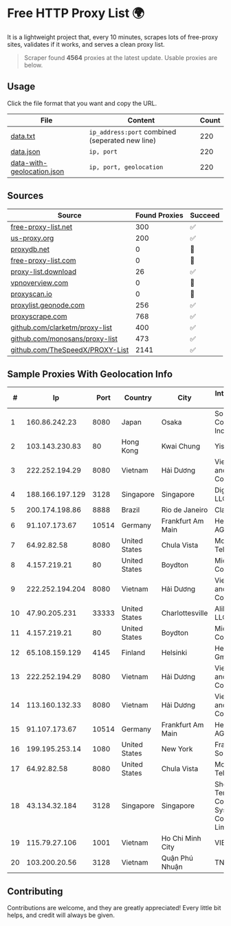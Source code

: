 
# Free HTTP Proxy List 🌍

It is a lightweight project that, every 10 minutes, scrapes lots of free-proxy sites, validates if it works, and serves a clean proxy list.


> Scraper found **4564** proxies at the latest update. Usable proxies are below.

## Usage

Click the file format that you want and copy the URL.


|File|Content|Count|
|----|-------|-----|
|[data.txt](https://raw.githubusercontent.com/themiralay/Proxy-List-World/master/data.txt)|`ip_address:port` combined (seperated new line)|220|
|[data.json](https://raw.githubusercontent.com/themiralay/Proxy-List-World/master/data.json)|`ip, port`|220|
|[data-with-geolocation.json](https://raw.githubusercontent.com/themiralay/Proxy-List-World/master/data-with-geolocation.json)|`ip, port, geolocation`|220|

## Sources

|Source|Found Proxies|Succeed|
|------|-------------|-------|
|[free-proxy-list.net](https://free-proxy-list.net)|300|✅|
|[us-proxy.org](https://www.us-proxy.org)|200|✅|
|[proxydb.net](http://proxydb.net)|0|🚫|
|[free-proxy-list.com](https://free-proxy-list.com/?page=&port=&type%5B%5D=http&type%5B%5D=https&up_time=0&search=Search)|0|🚫|
|[proxy-list.download](https://www.proxy-list.download/HTTP)|26|✅|
|[vpnoverview.com](https://vpnoverview.com/privacy/anonymous-browsing/free-proxy-servers)|0|🚫|
|[proxyscan.io](https://www.proxyscan.io)|0|🚫|
|[proxylist.geonode.com](https://proxylist.geonode.com/api/proxy-list?limit=300&page=1&sort_by=lastChecked&sort_type=desc&protocols=http,https)|256|✅|
|[proxyscrape.com](https://api.proxyscrape.com/v2/?request=displayproxies&protocol=http&timeout=10000&country=all&ssl=all&anonymity=all)|768|✅|
|[github.com/clarketm/proxy-list](https://raw.githubusercontent.com/clarketm/proxy-list/master/proxy-list-raw.txt)|400|✅|
|[github.com/monosans/proxy-list](https://raw.githubusercontent.com/monosans/proxy-list/main/proxies/http.txt)|473|✅|
|[github.com/TheSpeedX/PROXY-List](https://raw.githubusercontent.com/TheSpeedX/PROXY-List/master/http.txt)|2141|✅|


## Sample Proxies With Geolocation Info

|#|Ip|Port|Country|City|Internet Service Provider|
|-|--|----|-------|----|-------------------------|
|1|160.86.242.23|8080|Japan|Osaka|Sony Network Communications Inc|
|2|103.143.230.83|80|Hong Kong|Kwai Chung|Yisu Cloud LTD|
|3|222.252.194.29|8080|Vietnam|Hải Dương|VietNam Post and Telecom Corporation|
|4|188.166.197.129|3128|Singapore|Singapore|DigitalOcean, LLC|
|5|200.174.198.86|8888|Brazil|Rio de Janeiro|Claro S.A|
|6|91.107.173.67|10514|Germany|Frankfurt Am Main|Hetzner Online AG|
|7|64.92.82.58|8080|United States|Chula Vista|Momentum Telecom, Inc.|
|8|4.157.219.21|80|United States|Boydton|Microsoft Corporation|
|9|222.252.194.204|8080|Vietnam|Hải Dương|VietNam Post and Telecom Corporation|
|10|47.90.205.231|33333|United States|Charlottesville|Alibaba.com LLC|
|11|4.157.219.21|80|United States|Boydton|Microsoft Corporation|
|12|65.108.159.129|4145|Finland|Helsinki|Hetzner Online GmbH|
|13|222.252.194.29|8080|Vietnam|Hải Dương|VietNam Post and Telecom Corporation|
|14|113.160.132.33|8080|Vietnam|Hải Dương|VietNam Post and Telecom Corporation|
|15|91.107.173.67|10514|Germany|Frankfurt Am Main|Hetzner Online AG|
|16|199.195.253.14|1080|United States|New York|FranTech Solutions|
|17|64.92.82.58|8080|United States|Chula Vista|Momentum Telecom, Inc.|
|18|43.134.32.184|3128|Singapore|Singapore|Shenzhen Tencent Computer Systems Company Limited|
|19|115.79.27.106|1001|Vietnam|Ho Chi Minh City|VIETELftth|
|20|103.200.20.56|3128|Vietnam|Quận Phú Nhuận|TNIX|



## Contributing

Contributions are welcome, and they are greatly appreciated! Every
little bit helps, and credit will always be given.


